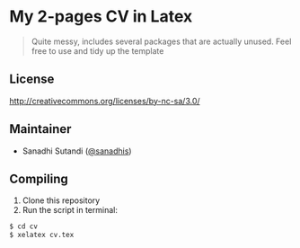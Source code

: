 # My 2-pages CV in Latex

> Quite messy, includes several packages that are actually unused. Feel free to use and tidy up the template

## License
http://creativecommons.org/licenses/by-nc-sa/3.0/

## Maintainer

- Sanadhi Sutandi ([@sanadhis](https://github.com/sanadhis))

## Compiling

1. Clone this repository
2. Run the script in terminal:

  ```bash
  $ cd cv
  $ xelatex cv.tex
  ```